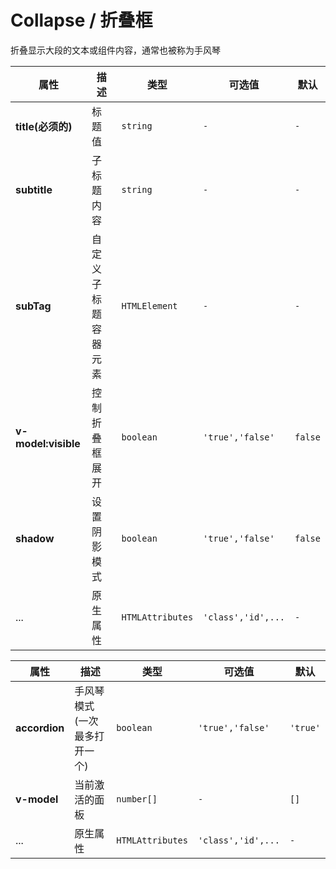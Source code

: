 # Collapse / 折叠框

折叠显示大段的文本或组件内容，通常也被称为手风琴

<fe-code-show
  title="默认的"
  desc="默认只展示标题"
  name="ex-collapse-default"
/>

<fe-code-show
  title="展开的"
  desc="指定初始时如何显示组件"
  name="ex-collapse-visible"
/>

<fe-code-show
  title="阴影"
  desc="给折叠框设置阴影凸显层级"
  name="ex-collapse-shadow"
/>

<fe-code-show
  title="手风琴"
  desc="一组具有手风琴效果的折叠框"
  name="ex-collapse-accordion"
/>

<fe-attributes>

<fe-attributes-title title="Collapse Props" />

| 属性                | 描述                 | 类型             | 可选值             | 默认    |
| ------------------- | -------------------- | ---------------- | ------------------ | ------- |
| **title(必须的)**   | 标题值               | `string`         | `-`                | `-`     |
| **subtitle**        | 子标题内容           | `string`         | `-`                | `-`     |
| **subTag**          | 自定义子标题容器元素 | `HTMLElement`    | `-`                | `-`     |
| **v-model:visible** | 控制折叠框展开       | `boolean`        | `'true','false'`   | `false` |
| **shadow**          | 设置阴影模式         | `boolean`        | `'true','false'`   | `false` |
| ...                 | 原生属性             | `HTMLAttributes` | `'class','id',...` | `-`     |

</fe-attributes>

<fe-attributes>

<fe-attributes-title title="CollapseGroup Props" />

| 属性          | 描述                          | 类型             | 可选值             | 默认     |
| ------------- | ----------------------------- | ---------------- | ------------------ | -------- |
| **accordion** | 手风琴模式 (一次最多打开一个) | `boolean`        | `'true','false'`   | `'true'` |
| **v-model**   | 当前激活的面板                | `number[]`       | `-`                | `[]`     |
| ...           | 原生属性                      | `HTMLAttributes` | `'class','id',...` | `-`      |

</fe-attributes>
